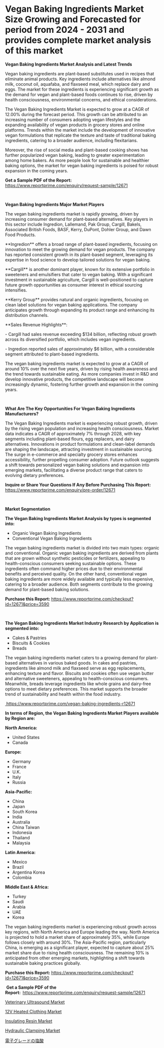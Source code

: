 <p><h1>Vegan Baking Ingredients Market Size Growing and Forecasted for period from 2024 - 2031 and provides complete market analysis of this market</h1></p><p><strong>Vegan Baking Ingredients Market Analysis and Latest Trends</strong></p>
<p><p>Vegan baking ingredients are plant-based substitutes used in recipes that eliminate animal products. Key ingredients include alternatives like almond milk, coconut oil, aquafaba, and flaxseed meal, which replace dairy and eggs. The market for these ingredients is experiencing significant growth as the demand for vegan and plant-based foods continues to rise, driven by health consciousness, environmental concerns, and ethical considerations.</p><p>The Vegan Baking Ingredients Market is expected to grow at a CAGR of 12.00% during the forecast period. This growth can be attributed to an increasing number of consumers adopting vegan lifestyles and the expanding availability of vegan products in grocery stores and online platforms. Trends within the market include the development of innovative vegan formulations that replicate the texture and taste of traditional baking ingredients, catering to a broader audience, including flexitarians. </p><p>Moreover, the rise of social media and plant-based cooking shows has further popularized vegan baking, leading to greater experimentation among home bakers. As more people look for sustainable and healthier baking options, the market for vegan baking ingredients is poised for robust expansion in the coming years.</p></p>
<p><strong>Get a Sample PDF of the Report:&nbsp;</strong> <a href="https://www.reportprime.com/enquiry/request-sample/12671">https://www.reportprime.com/enquiry/request-sample/12671</a></p>
<p>&nbsp;</p>
<p><strong>Vegan Baking Ingredients Major Market Players</strong></p>
<p><p>The vegan baking ingredients market is rapidly growing, driven by increasing consumer demand for plant-based alternatives. Key players in this sector include Ingredion, Lallemand, Pak Group, Cargill, Bakels, Associated British Foods, BASF, Kerry, DuPont, Dohler Group, and Dawn Food Products.</p><p>**Ingredion** offers a broad range of plant-based ingredients, focusing on innovation to meet the growing demand for vegan products. The company has reported consistent growth in its plant-based segment, leveraging its expertise in food science to develop tailored solutions for vegan baking. </p><p>**Cargill** is another dominant player, known for its extensive portfolio in sweeteners and emulsifiers that cater to vegan baking. With a significant investment in sustainable agriculture, Cargill is well-positioned to capture future growth opportunities as consumer interest in ethical sourcing intensifies. </p><p>**Kerry Group** provides natural and organic ingredients, focusing on clean label solutions for vegan baking applications. The company anticipates growth through expanding its product range and enhancing its distribution channels.</p><p>**Sales Revenue Highlights**: </p><p>- Cargill had sales revenue exceeding $134 billion, reflecting robust growth across its diversified portfolio, which includes vegan ingredients.</p><p>- Ingredion reported sales of approximately $6 billion, with a considerable segment attributed to plant-based ingredients.</p><p>The vegan baking ingredients market is expected to grow at a CAGR of around 10% over the next five years, driven by rising health awareness and the trend towards sustainable eating. As more companies invest in R&D and develop innovative products, the competitive landscape will become increasingly dynamic, fostering further growth and expansion in the coming years.</p></p>
<p>&nbsp;</p>
<p><strong>What Are The Key Opportunities For Vegan Baking Ingredients Manufacturers?</strong></p>
<p><p>The Vegan Baking Ingredients market is experiencing robust growth, driven by the rising vegan population and increasing health consciousness. Market data indicates a CAGR of approximately 7% through 2028, with key segments including plant-based flours, egg replacers, and dairy alternatives. Innovations in product formulations and clean-label demands are shaping the landscape, attracting investment in sustainable sourcing. The surge in e-commerce and specialty grocery stores enhances accessibility, further propelling consumer adoption. Future outlook suggests a shift towards personalized vegan baking solutions and expansion into emerging markets, facilitating a diverse product range that caters to evolving dietary preferences.</p></p>
<p><strong>Inquire or Share Your Questions If Any Before Purchasing This Report:</strong> <a href="https://www.reportprime.com/enquiry/pre-order/12671">https://www.reportprime.com/enquiry/pre-order/12671</a></p>
<p>&nbsp;</p>
<p><strong>Market Segmentation</strong></p>
<p><strong>The Vegan Baking Ingredients Market Analysis by types is segmented into:</strong></p>
<p><ul><li>Organic Vegan Baking Ingredients</li><li>Conventional Vegan Baking Ingredients</li></ul></p>
<p><p>The vegan baking ingredients market is divided into two main types: organic and conventional. Organic vegan baking ingredients are derived from plants that are grown without synthetic pesticides or fertilizers, appealing to health-conscious consumers seeking sustainable options. These ingredients often command higher prices due to their environmental benefits and perceived quality. On the other hand, conventional vegan baking ingredients are more widely available and typically less expensive, catering to a broader audience. Both segments contribute to the growing demand for plant-based baking solutions.</p></p>
<p><strong>Purchase this Report:&nbsp;</strong><a href="https://www.reportprime.com/checkout?id=12671&price=3590">https://www.reportprime.com/checkout?id=12671&price=3590</a></p>
<p>&nbsp;</p>
<p><strong>The Vegan Baking Ingredients Market Industry Research by Application is segmented into:</strong></p>
<p><ul><li>Cakes & Pastries</li><li>Biscuits & Cookies</li><li>Breads</li></ul></p>
<p><p>The vegan baking ingredients market caters to a growing demand for plant-based alternatives in various baked goods. In cakes and pastries, ingredients like almond milk and flaxseed serve as egg replacements, enhancing texture and flavor. Biscuits and cookies often use vegan butter and alternative sweeteners, appealing to health-conscious consumers. Meanwhile, breads leverage ingredients like whole grains and dairy-free options to meet dietary preferences. This market supports the broader trend of sustainability and health within the food industry.</p></p>
<p><a href="https://www.reportprime.com/vegan-baking-ingredients-r12671">&nbsp;https://www.reportprime.com/vegan-baking-ingredients-r12671</a></p>
<p><strong>In terms of Region, the Vegan Baking Ingredients Market Players available by Region are:</strong></p>
<p>
    <p> <strong> North America: </strong>
        <ul>
            <li>United States</li>
            <li>Canada</li>
        </ul>
        </p> 
    <p> <strong> Europe: </strong>
        <ul>
            <li>Germany</li>
            <li>France</li>
            <li>U.K.</li>
            <li>Italy</li>
            <li>Russia</li>
        </ul>
        </p> 
    <p> <strong> Asia-Pacific: </strong>
        <ul>
            <li>China</li>
            <li>Japan</li>
            <li>South Korea</li>
            <li>India</li>
            <li>Australia</li>
            <li>China Taiwan</li>
            <li>Indonesia</li>
            <li>Thailand</li>
            <li>Malaysia</li>
        </ul>
        </p> 
    <p> <strong> Latin America: </strong>
        <ul>
            <li>Mexico</li>
            <li>Brazil</li>
            <li>Argentina Korea</li>
            <li>Colombia</li>
        </ul>
        </p> 
    <p> <strong> Middle East & Africa: </strong>
        <ul>
            <li>Turkey</li>
            <li>Saudi</li>
            <li>Arabia</li>
            <li>UAE</li>
            <li>Korea</li>
        </ul>
    </p>
    </p>
<p><p>The vegan baking ingredients market is experiencing robust growth across key regions, with North America and Europe leading the way. North America is projected to hold a market share of approximately 35%, while Europe follows closely with around 30%. The Asia-Pacific region, particularly China, is emerging as a significant player, expected to capture about 25% market share due to rising health consciousness. The remaining 10% is anticipated from other emerging markets, highlighting a shift towards sustainable baking practices globally.</p></p>
<p><strong>Purchase this Report: </strong><a href="https://www.reportprime.com/checkout?id=12671&price=3590">https://www.reportprime.com/checkout?id=12671&price=3590</a></p>
<p>&nbsp;<strong>Get a Sample PDF of the Report:&nbsp;&nbsp;</strong><a href="https://www.reportprime.com/enquiry/request-sample/12671">https://www.reportprime.com/enquiry/request-sample/12671</a></p>
<p><strong></strong></p>
<p><p><a href="https://medium.com/@karolenchen/global-veterinary-ultrasound-market-opportunities-and-forecast-for-period-from-2024-to-2031-ed57ebcd970d">Veterinary Ultrasound Market</a></p><p><a href="https://www.linkedin.com/pulse/global-perspectives-12v-heated-clothing-market-trends-challenges-bmhze?trackingId=89muJa9WSGmdc5jk7LLVHw%3D%3D">12V Heated Clothing Market</a></p><p><a href="https://issuu.com/reportprime-2/docs/insulating-resin-market-size-2030.p_a4077ed7497a30">Insulating Resin Market</a></p><p><a href="https://www.linkedin.com/pulse/hydraulic-clamping-market-growth-outlook-from-2024-2031-projecting-pychf?trackingId=9VrbulivSjGbgRZ4iIYd9Q%3D%3D">Hydraulic Clamping Market</a></p><p><a href="https://medium.com/@chellamarie1962/electronic-grade-hydrochloric-acid-market-%E3%81%AF-%E3%82%B3%E3%82%B9%E3%83%88%E7%AE%A1%E7%90%86%E3%81%A8%E5%8A%B9%E7%8E%87%E5%90%91%E4%B8%8A%E3%82%92%E5%84%AA%E5%85%88%E3%81%97%E3%81%BE%E3%81%99-%E3%81%95%E3%82%89%E3%81%AB-%E5%A0%B1%E5%91%8A%E6%9B%B8%E3%81%AF%E5%B8%82%E5%A0%B4%E3%81%AE%E9%9C%80%E8%A6%81%E9%9D%A2%E3%81%A8%E4%BE%9B%E7%B5%A6%E9%9D%A2%E3%81%AE%E4%B8%A1%E6%96%B9%E3%82%92%E3%82%AB%E3%83%90%E3%83%BC%E3%81%97%E3%81%A6%E3%81%84%E3%81%BE%E3%81%99-fd5d92f57ee7?postPublishedType=initial">電子グレードの塩酸</a></p></p>